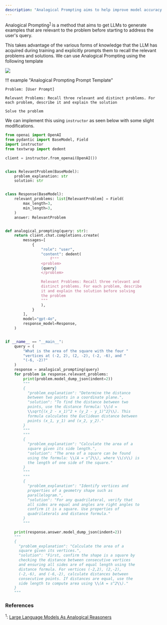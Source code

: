 ```yaml
---
description: "Analogical Prompting aims to help improve model accuracy by getting a model to generate relevant exemplars before solving the problem"
---
```


Analogical Prompting<sup><a href="https://arxiv.org/pdf/2310.01714">1</a></sup> is a method that aims to get LLMs to generate examples that are relevant to the problem before starting to address the user's query.

This takes advantage of the various forms of knowledge that the LLM has acquired during training and explicitly prompts them to recall the relevant problems and solutions. We can use Analogical Prompting using the following template

![](../../../img/analogical_prompting.png)

!!! example "Analogical Prompting Prompt Template"

    Problem: [User Prompt]

    Relevant Problems: Recall three relevant and distinct problems. For each problem, describe it and explain the solution

    Solve the problem

We can implement this using `instructor` as seen below with some slight modifications.

```python hl_lines="33-36"
from openai import OpenAI
from pydantic import BaseModel, Field
import instructor
from textwrap import dedent

client = instructor.from_openai(OpenAI())


class RelevantProblem(BaseModel):
    problem_explanation: str
    solution: str


class Response(BaseModel):
    relevant_problems: list[RelevantProblem] = Field(
        max_length=3,
        min_length=3,
    )
    answer: RelevantProblem


def analogical_prompting(query: str):
    return client.chat.completions.create(
        messages=[
            {
                "role": "user",
                "content": dedent(
                    f"""
                <problem>
                {query}
                </problem>

                Relevant Problems: Recall three relevant and
                distinct problems. For each problem, describe
                it and explain the solution before solving
                the problem
                """
                ),
            }
        ],
        model="gpt-4o",
        response_model=Response,
    )


if __name__ == "__main__":
    query = (
        "What is the area of the square with the four "
        "vertices at (-2, 2), (2, -2), (-2, -6), and "
        "(-6, -2)?"
    )
    response = analogical_prompting(query)
    for problem in response.relevant_problems:
        print(problem.model_dump_json(indent=2))
        """
        {
          "problem_explanation": "Determine the distance
          between two points in a coordinate plane.",
          "solution": "To find the distance between two
          points, use the distance formula: \\(d =
          \\sqrt{(x_2 - x_1)^2 + (y_2 - y_1)^2}\\). This
          formula calculates the Euclidean distance between
          points (x_1, y_1) and (x_2, y_2)."
        }
        """
        """
        {
          "problem_explanation": "Calculate the area of a
          square given its side length.",
          "solution": "The area of a square can be found
          using the formula: \\(A = s^2\\), where \\(s\\) is
          the length of one side of the square."
        }
        """
        """
        {
          "problem_explanation": "Identify vertices and
          properties of a geometry shape such as
          parallelogram.",
          "solution": "For any quadrilateral, verify that
          all sides are equal and angles are right angles to
          confirm it is a square. Use properties of
          quadrilaterals and distance formula."
        }
        """

    print(response.answer.model_dump_json(indent=2))
    """
    {
      "problem_explanation": "Calculate the area of a
      square given its vertices.",
      "solution": "First, confirm the shape is a square by
      checking the distance between consecutive vertices
      and ensuring all sides are of equal length using the
      distance formula. For vertices (-2,2), (2,-2),
      (-2,-6), and (-6,-2), calculate distances between
      consecutive points. If distances are equal, use the
      side length to compute area using \\(A = s^2\\)."
    }
    """
```

### References

<sup id="ref-1">1</sup>: [Large Language Models As Analogical Reasoners](https://arxiv.org/pdf/2310.01714)
